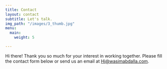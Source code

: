 ```yaml
---
title: Contact
layout: contact
subtitle: Let's talk.
img_path: "/images/3_thumb.jpg"
menu:
  main:
    weight: 5

---
```

Hi there! Thank you so much for your interest in working together. Please fill the contact form below or send us an email at [Hi@wasimabdalla.com](mailto:example@example.com).